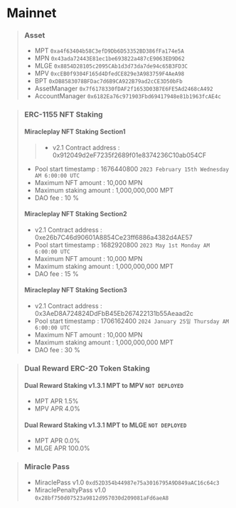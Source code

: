 # Mainnet
>### Asset
> * MPT `0xa4f63404b58C3efD9Db6D53352BD386fFa174e5A`
> * MPN `0x43ada72443E81ec1be693822a487cE9063ED9D62`
> * MLGE `0x8854D28105c2095CAb1d3d73da7de94c65B3FD3C`
> * MPV `0xcEB0f9304F165d4DfedCE829e3A983759F4AeA98`
> * BPT `0xDB8583078BFDac7d6B9CA922B79ad2cCE3D50bFb`
> * AssetManager `0x7f6178330fDAF2f1653D03B7E6FE5Ad2468cA492`
> * AccountManager `0x6182Ea76c971903Fbd69417948e81b1963fcAE4c`

> ### ERC-1155 NFT Staking
> #### Miracleplay NFT Staking Section1
> > * v2.1 Contract address : 0x912049d2eF7235f2689f01e8374236C10ab054CF
> * Pool start timestamp : 1676440800 `2023 February 15th Wednesday AM 6:00:00 UTC`
> * Maximum NFT amount : 10,000 MPN
> * Maximum staking amount : 1,000,000,000 MPT
> * DAO fee : 10 %
> #### Miracleplay NFT Staking Section2
> * v2.1 Contract address : 0xe26b7C46d90601A8854Ce23ff6886a4382d4AE57
> * Pool start timestamp : 1682920800 `2023 May 1st Monday AM 6:00:00 UTC`
> * Maximum NFT amount : 10,000 MPN
> * Maximum staking amount : 1,000,000,000 MPT
> * DAO fee : 15 %
> #### Miracleplay NFT Staking Section3
> * v2.1 Contract address : 0x3AeD8A724824DdFbB45Eb267422131b55Aeaad2c
> * Pool start timestamp : 1706162400 `2024 January 25일 Thursday AM 6:00:00 UTC`
> * Maximum NFT amount : 10,000 MPN
> * Maximum staking amount : 1,000,000,000 MPT
> * DAO fee : 30 %

> ### Dual Reward ERC-20 Token Staking
> #### Dual Reward Staking v1.3.1 MPT to MPV `NOT DEPLOYED`
> * MPT APR 1.5%
> * MPV APR 4.0%
> #### Dual Reward Staking v1.3.1 MPT to MLGE `NOT DEPLOYED`
> * MPT APR 0.0%
> * MLGE APR 100.0%

> ### Miracle Pass
> * MiraclePass v1.0 `0xd52D354b44987e75a3016795A9D849aAC16c64c3`
> * MiraclePenaltyPass v1.0 `0x28bf750d07523a9812d957030d209081aFd6aeA8`